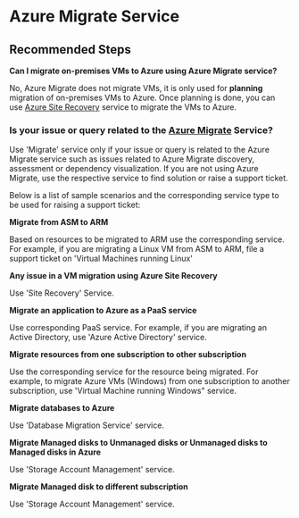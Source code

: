 <properties
	pageTitle="Azure Migrate service"
	description="Advisory guidance for Azure Migrate"
	service="microsoft.migrate"
	resource="projects"
	authors="shijoy"
	ms.author="shijojoy"
	displayOrder=""
	selfHelpType="generic"
	supportTopicIds="32632323, 32632324, 32632328, 32632325, 32632327"
	resourceTags=""
	productPesIds="16348"
	cloudEnvironments="public"
	articleId="547f6735-a09e-46e9-bfb4-d59bbecb1284"
/>

# Azure Migrate Service 

## **Recommended Steps**

**Can I migrate on-premises VMs to Azure using Azure Migrate service?**

No, Azure Migrate does not migrate VMs, it is only used for **planning** migration of on-premises VMs to Azure. Once planning is done, you can use [Azure Site Recovery](https://docs.microsoft.com/azure/site-recovery/site-recovery-overview) service to migrate the VMs to Azure.

### **Is your issue or query related to the [Azure Migrate](https://azure.microsoft.com/services/azure-migrate) Service?**

Use 'Migrate' service only if your issue or query is related to the Azure Migrate service such as issues related to Azure Migrate discovery, assessment or dependency visualization. If you are not using Azure Migrate, use the respective service to find solution or raise a support ticket. 

Below is a list of sample scenarios and the corresponding service type to be used for raising a support ticket:

**Migrate from ASM to ARM**

Based on resources to be migrated to ARM use the corresponding service. For example, if you are migrating a Linux VM from ASM to ARM, file a support ticket on 'Virtual Machines running Linux' 

**Any issue in a VM migration using Azure Site Recovery**

Use 'Site Recovery' Service.

**Migrate an application to Azure as a PaaS service**

Use corresponding PaaS service. For example, if you are migrating an Active Directory, use 'Azure Active Directory' service.

**Migrate resources from one subscription to other subscription**

Use the corresponding service for the resource being migrated. For example, to migrate Azure VMs (Windows) from one subscription to another subscription, use 'Virtual Machine running Windows" service.

**Migrate databases to Azure**

Use 'Database Migration Service' service.

**Migrate Managed disks to Unmanaged disks or Unmanaged disks to Managed disks in Azure**

Use 'Storage Account Management' service.

**Migrate Managed disk to different subscription**

Use 'Storage Account Management' service.
